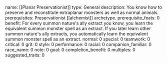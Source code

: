 name: [[Planar Preservationist]]
type: General
description: You know how to preserve and reconstitute extraplanar monsters as well as normal animals.
prerequisites: Preservationist [[alchemist]] archetype.
prerequisite_feats: 0
benefit: For every summon nature's ally extract you know, you learn the equivalent summon monster spell as an extract. If you later learn other summon nature's ally extracts, you automatically learn the equivalent summon monster spell as an extract.
normal: 0
special: 0
teamwork: 0
critical: 0
grit: 0
style: 0
performance: 0
racial: 0
companion_familiar: 0
race_name: 0
note: 0
goal: 0
completion_benefit: 0
multiples: 0
suggested_traits: 0

